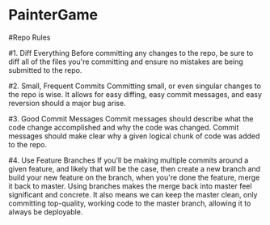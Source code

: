 # PainterGame

#Repo Rules

#1. Diff Everything
Before committing any changes to the repo, be sure to diff all of the files you're committing and ensure no mistakes are being submitted to the repo.

#2. Small, Frequent Commits
Committing small, or even singular changes to the repo is wise. It allows for easy diffing, easy commit messages, and easy reversion should a major bug arise. 

#3. Good Commit Messages
Commit messages should describe what the code change accomplished and why the code was changed. Commit messages should make clear why a given logical chunk of code was added to the repo. 

#4. Use Feature Branches
If you'll be making multiple commits around a given feature, and likely that will be the case, then create a new branch and build your new feature on the branch, when you're done the feature, merge it back to master. Using branches makes the merge back into master feel significant and concrete. It also means we can keep the master clean, only committing top-quality, working code to the master branch, allowing it to always be deployable.
